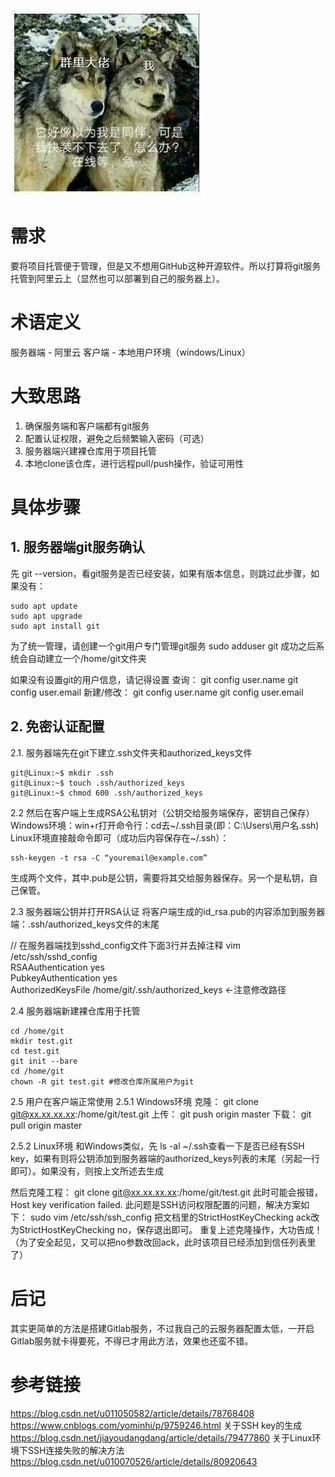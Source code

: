 ![mkdocs](imags/test.jpg)

# 需求

要将项目托管便于管理，但是又不想用GitHub这种开源软件。所以打算将git服务托管到阿里云上（显然也可以部署到自己的服务器上）。

# 术语定义
服务器端 - 阿里云
客户端 - 本地用户环境（windows/Linux）

# 大致思路
  1. 确保服务端和客户端都有git服务
  2. 配置认证权限，避免之后频繁输入密码（可选）
  3. 服务器端兴建裸仓库用于项目托管
  4. 本地clone该仓库，进行远程pull/push操作，验证可用性

# 具体步骤
## 1. 服务器端git服务确认
先 git --version，看git服务是否已经安装，如果有版本信息，则跳过此步骤，如果没有：

    sudo apt update
    sudo apt upgrade
    sudo apt install git

为了统一管理，请创建一个git用户专门管理git服务
sudo adduser git
成功之后系统会自动建立一个/home/git文件夹

如果没有设置git的用户信息，请记得设置
查询：
git config user.name
git config user.email
新建/修改：
git config user.name
git config user.email

## 2. 免密认证配置
2.1. 服务器端先在git下建立.ssh文件夹和authorized_keys文件

    git@Linux:~$ mkdir .ssh
    git@Linux:~$ touch .ssh/authorized_keys
    git@Linux:~$ chmod 600 .ssh/authorized_keys 

2.2 然后在客户端上生成RSA公私钥对（公钥交给服务端保存，密钥自己保存）
Windows环境：win+r打开命令行：cd去~/.ssh目录(即：C:\Users\用户名\.ssh)
Linux环境直接敲命令即可（成功后内容保存在~/.ssh）：

    ssh-keygen -t rsa -C “youremail@example.com”

生成两个文件，其中.pub是公钥，需要将其交给服务器保存。另一个是私钥，自己保管。

2.3 服务器端公钥并打开RSA认证
将客户端生成的id_rsa.pub的内容添加到服务器端：.ssh/authorized_keys文件的末尾

// 在服务器端找到sshd_config文件下面3行并去掉注释
vim /etc/ssh/sshd_config
​    
​    RSAAuthentication yes     
​    PubkeyAuthentication yes     
​    AuthorizedKeysFile  /home/git/.ssh/authorized_keys <-注意修改路径

2.4 服务器端新建裸仓库用于托管

    cd /home/git
    mkdir test.git
    cd test.git
    git init --bare
    cd /home/git
    chown -R git test.git #修改仓库所属用户为git

2.5 用户在客户端正常使用
2.5.1 Windows环境
克隆：
git clone git@xx.xx.xx.xx:/home/git/test.git 
上传：
git push origin master
下载：
git pull origin master

2.5.2 Linux环境
和Windows类似，先 ls -al ~/.ssh查看一下是否已经有SSH key，如果有则将公钥添加到服务器端的authorized_keys列表的末尾（另起一行即可）。如果没有，则按上文所述去生成

然后克隆工程：
git clone git@xx.xx.xx.xx:/home/git/test.git 
此时可能会报错，
Host key verification failed.
此问题是SSH访问权限配置的问题，解决方案如下：
sudo vim /etc/ssh/ssh_config
把文档里的StrictHostKeyChecking ack改为StrictHostKeyChecking no，保存退出即可。
重复上述克隆操作，大功告成！（为了安全起见，又可以把no参数改回ack，此时该项目已经添加到信任列表里了）

# 后记
其实更简单的方法是搭建Gitlab服务，不过我自己的云服务器配置太低，一开启Gitlab服务就卡得要死，不得已才用此方法，效果也还蛮不错。

# 参考链接
https://blog.csdn.net/u011050582/article/details/78768408
https://www.cnblogs.com/yominhi/p/9759246.html
关于SSH key的生成
https://blog.csdn.net/jiayoudangdang/article/details/79477860
关于Linux环境下SSH连接失败的解决方法
https://blog.csdn.net/u010070526/article/details/80920643

